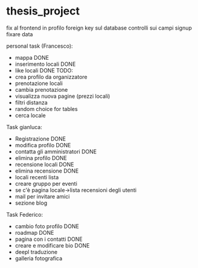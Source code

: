# thesis_project

fix al frontend in profilo
foreign key sul database
controlli sui campi signup
fixare data

personal task (Francesco): 
- mappa DONE 
- inserimento locali DONE
- like locali DONE 
TODO:  
- crea profilo da organizzatore 
- prenotazione locali
- cambia prenotazione
- visualizza nuova pagine (prezzi locali)
- filtri distanza 
- random choice for tables
- cerca locale

Task gianluca:
- Registrazione DONE
- modifica profilo DONE
- contatta gli amministratori DONE
- elimina profilo DONE
- recensione locali DONE
- elimina recensione DONE
- locali recenti lista
- creare gruppo per eventi
- se c'è pagina locale->lista recensioni degli utenti
- mail per invitare amici
- sezione blog

Task Federico:
- cambio foto profilo DONE
- roadmap DONE
- pagina con i contatti DONE
- creare e modificare bio DONE
- deepl traduzione
- galleria fotografica
